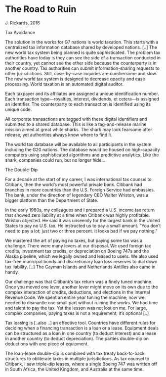 # The Road to Ruin

J. Rickards, 2016

Tax Avoidance

The solution in the works for G7 nations is world taxation. This
starts with a centralized tax information database shared by developed
nations. [..] The new world tax system being planned is quite
sophisticated. The problem tax authorities have today is they can see
the side of a transaction conducted in their country, yet cannot see
the other side because the counterparty is in another country. Tax
authorities can submit information-sharing requests to other
jurisdictions. Still, case-by-case inquiries are cumbersome and
slow. The new world tax system is designed to decrease opacity and
ease processing. World taxation is an automated digital auditor.

Each taxpayer and its affiliates are assigned a unique identification
number. Each transaction type—royalties, interest, dividends, et
cetera—is assigned an identifier. The counterparty to each transaction
is identified using its unique code.

All corporate transactions are tagged with these digital identifiers
and submitted to a shared database. This is like a tag-and-release
marine mission aimed at great white sharks. The shark may look
fearsome after release, yet authorities always know where to find it.

The world tax database will be available to all participants in the
system including the G20 nations. The database would be housed on
high-capacity computers using sophisticated algorithms and predictive
analytics. Like the shark, companies could run, but no longer hide...

<a name='doubleDip'></a>

The Double-Dip

For a decade at the start of my career, I was international tax
counsel to Citibank, then the world’s most powerful private
bank. Citibank had branches in more countries than the U.S. Foreign
Service had embassies. The bank, under the direction of legendary CEO
Walter Wriston, was a bigger platform than the Department of State.

In the early 1980s, my colleagues and I prepared a U.S. income tax
return that showed zero liability at a time when Citibank was highly
profitable. Wriston objected. He said it was unseemly for the largest
bank in the United States to pay no U.S. tax. He instructed us to pay
a small amount. “You don’t need to pay a lot; just two or three
percent. It looks bad if we pay nothing.”

We mastered the art of paying no taxes, but paying some tax was a
challenge. There were many levers at our disposal. We used foreign tax
credits, investment tax credits, or depreciation on Boeing 747s and
the Alaska pipeline, which we legally owned and leased to users. We
also used tax-free municipal bonds and discretionary loan loss
reserves to dial down tax liability. [..] The Cayman Islands and
Netherlands Antilles also came in handy.

Our challenge was that Citibank’s tax return was a finely tuned
machine. Once you moved one lever, another lever might move on its own
due to the complex interaction of credits, deductions, and elections
in the Internal Revenue Code. We spent an entire year tuning the
machine; now we needed to dismantle one small part without ruining the
works. We had time and talent to pay the tax. Yet the lesson was not
lost on me. For large, complex companies, paying taxes is not a
requirement; it’s optional [..]

Tax leasing is [..also ..] an effective tool. Countries have different
rules for deciding when a financing transaction is a loan or a
lease. Equipment deals can be structured as a loan in one country (to
deduct interest) and a lease in another country (to deduct
depreciation). The parties double-dip on deductions with one piece of
equipment.

The loan-lease double-dip is combined with tax treaty back-to-back
structures to obliterate taxes in multiple jurisdictions. As tax
counsel to Citibank, I saw triple-dip leases, where a single Boeing
747 was written off in South Africa, the United Kingdom, and Australia
at the same time.
